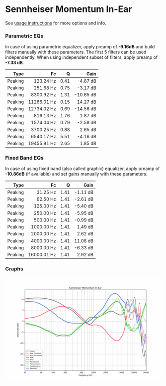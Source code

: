 # Sennheiser Momentum In-Ear
See [usage instructions](https://github.com/jaakkopasanen/AutoEq#usage) for more options and info.

### Parametric EQs
In case of using parametric equalizer, apply preamp of **-9.16dB** and build filters manually
with these parameters. The first 5 filters can be used independently.
When using independent subset of filters, apply preamp of **-7.33 dB**.

| Type    | Fc          |    Q | Gain      |
|--------:|------------:|-----:|----------:|
| Peaking | 123.24 Hz   | 0.41 | -4.87 dB  |
| Peaking | 251.68 Hz   | 0.75 | -3.17 dB  |
| Peaking | 8300.92 Hz  | 1.31 | -10.65 dB |
| Peaking | 11266.01 Hz | 0.15 | 14.27 dB  |
| Peaking | 12734.02 Hz | 0.69 | -14.56 dB |
| Peaking | 816.13 Hz   | 1.76 | 1.87 dB   |
| Peaking | 1574.04 Hz  | 0.79 | -2.58 dB  |
| Peaking | 3700.25 Hz  | 0.88 | 2.65 dB   |
| Peaking | 6540.17 Hz  | 5.51 | -4.16 dB  |
| Peaking | 19455.91 Hz | 2.65 | 1.85 dB   |

### Fixed Band EQs
In case of using fixed band (also called graphic) equalizer, apply preamp of **-10.86dB**
(if available) and set gains manually with these parameters.

| Type    | Fc          |    Q | Gain     |
|--------:|------------:|-----:|---------:|
| Peaking | 31.25 Hz    | 1.41 | -1.11 dB |
| Peaking | 62.50 Hz    | 1.41 | -2.61 dB |
| Peaking | 125.00 Hz   | 1.41 | -5.40 dB |
| Peaking | 250.00 Hz   | 1.41 | -5.95 dB |
| Peaking | 500.00 Hz   | 1.41 | -0.99 dB |
| Peaking | 1000.00 Hz  | 1.41 | 1.49 dB  |
| Peaking | 2000.00 Hz  | 1.41 | 2.62 dB  |
| Peaking | 4000.00 Hz  | 1.41 | 11.08 dB |
| Peaking | 8000.00 Hz  | 1.41 | -6.33 dB |
| Peaking | 16000.01 Hz | 1.41 | 2.92 dB  |

### Graphs
![](./Sennheiser%20Momentum%20In-Ear.png)